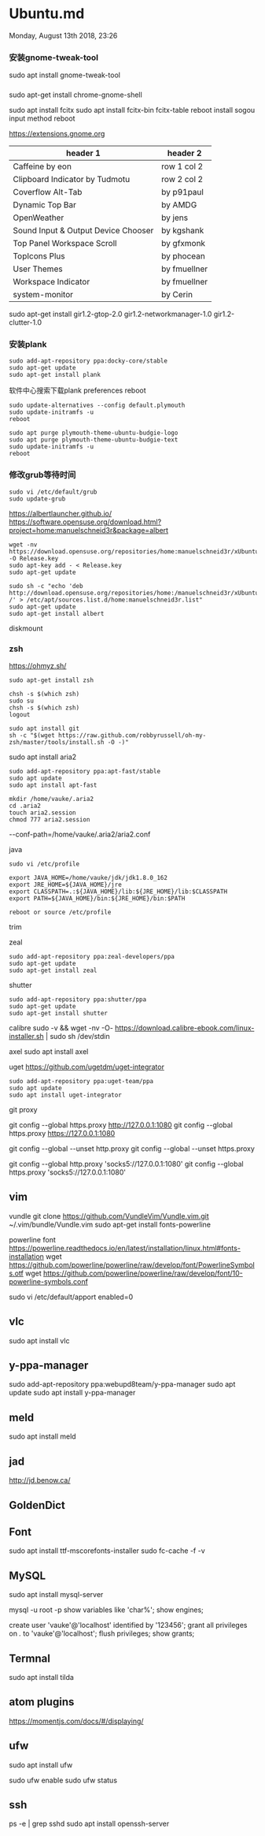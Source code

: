 # Ubuntu.md
Monday, August 13th 2018, 23:26

### 安装gnome-tweak-tool
sudo apt install gnome-tweak-tool
###
sudo apt-get install chrome-gnome-shell

sudo apt install fcitx
sudo apt install fcitx-bin fcitx-table
reboot
install sogou input method
reboot

https://extensions.gnome.org</br>

header 1 | header 2
---|---
Caffeine by eon | row 1 col 2
Clipboard Indicator by Tudmotu | row 2 col 2
Coverflow Alt-Tab | by p91paul
Dynamic Top Bar | by AMDG
OpenWeather | by jens
Sound Input & Output Device Chooser | by kgshank
Top Panel Workspace Scroll | by gfxmonk
TopIcons Plus | by phocean
User Themes | by fmuellner
Workspace Indicator | by fmuellner
system-monitor | by Cerin

sudo apt-get install gir1.2-gtop-2.0 gir1.2-networkmanager-1.0  gir1.2-clutter-1.0

### 安装plank
```shell
sudo add-apt-repository ppa:docky-core/stable
sudo apt-get update
sudo apt-get install plank
```
软件中心搜索下载plank preferences
reboot
```shell
sudo update-alternatives --config default.plymouth
sudo update-initramfs -u
reboot

sudo apt purge plymouth-theme-ubuntu-budgie-logo
sudo apt purge plymouth-theme-ubuntu-budgie-text
sudo update-initramfs -u
reboot
```
### 修改grub等待时间
```shell
sudo vi /etc/default/grub
sudo update-grub
```

https://albertlauncher.github.io/ </br>
https://software.opensuse.org/download.html?project=home:manuelschneid3r&package=albert </br>
```shell
wget -nv https://download.opensuse.org/repositories/home:manuelschneid3r/xUbuntu_18.04/Release.key -O Release.key
sudo apt-key add - < Release.key
sudo apt-get update

sudo sh -c "echo 'deb http://download.opensuse.org/repositories/home:/manuelschneid3r/xUbuntu_18.04/ /' > /etc/apt/sources.list.d/home:manuelschneid3r.list"
sudo apt-get update
sudo apt-get install albert
```

diskmount

### zsh
https://ohmyz.sh/
```shell
sudo apt-get install zsh

chsh -s $(which zsh)
sudo su
chsh -s $(which zsh)
logout

sudo apt install git
sh -c "$(wget https://raw.github.com/robbyrussell/oh-my-zsh/master/tools/install.sh -O -)"
```

sudo apt install aria2
```shell
sudo add-apt-repository ppa:apt-fast/stable
sudo apt update
sudo apt install apt-fast

mkdir /home/vauke/.aria2
cd .aria2
touch aria2.session
chmod 777 aria2.session
```
--conf-path=/home/vauke/.aria2/aria2.conf


java
```shell
sudo vi /etc/profile

export JAVA_HOME=/home/vauke/jdk/jdk1.8.0_162
export JRE_HOME=${JAVA_HOME}/jre
export CLASSPATH=.:${JAVA_HOME}/lib:${JRE_HOME}/lib:$CLASSPATH
export PATH=${JAVA_HOME}/bin:${JRE_HOME}/bin:$PATH

reboot or source /etc/profile
```

trim

zeal
```shell
sudo add-apt-repository ppa:zeal-developers/ppa
sudo apt-get update
sudo apt-get install zeal
```

shutter
```shell
sudo add-apt-repository ppa:shutter/ppa
sudo apt-get update
sudo apt-get install shutter
```


calibre
sudo -v && wget -nv -O- https://download.calibre-ebook.com/linux-installer.sh | sudo sh /dev/stdin

axel
sudo apt install axel

uget
https://github.com/ugetdm/uget-integrator
```shell
sudo add-apt-repository ppa:uget-team/ppa
sudo apt update
sudo apt install uget-integrator
```

git proxy

git config --global https.proxy http://127.0.0.1:1080
git config --global https.proxy https://127.0.0.1:1080

git config --global --unset http.proxy
git config --global --unset https.proxy

git config --global http.proxy 'socks5://127.0.0.1:1080'
git config --global https.proxy 'socks5://127.0.0.1:1080'


## vim
vundle
git clone https://github.com/VundleVim/Vundle.vim.git ~/.vim/bundle/Vundle.vim
sudo apt-get install fonts-powerline

powerline font https://powerline.readthedocs.io/en/latest/installation/linux.html#fonts-installation
wget https://github.com/powerline/powerline/raw/develop/font/PowerlineSymbols.otf
wget https://github.com/powerline/powerline/raw/develop/font/10-powerline-symbols.conf


sudo vi /etc/default/apport
enabled=0


## vlc
sudo apt install vlc

## y-ppa-manager
sudo add-apt-repository ppa:webupd8team/y-ppa-manager
sudo apt update
sudo apt install y-ppa-manager

## meld
sudo apt install meld

## jad
http://jd.benow.ca/

## GoldenDict

## Font
sudo apt install ttf-mscorefonts-installer
sudo fc-cache -f -v

## MySQL
sudo apt install mysql-server

mysql -u root -p
show variables like 'char%';
show engines;

create user 'vauke'@'localhost' identified by '123456';
grant all privileges on *.* to 'vauke'@'localhost';
flush privileges;
show grants;


## Termnal
sudo apt install tilda



## atom plugins
https://momentjs.com/docs/#/displaying/


## ufw
sudo apt install ufw

sudo ufw enable
sudo ufw status

## ssh
ps -e | grep sshd
sudo apt install openssh-server
